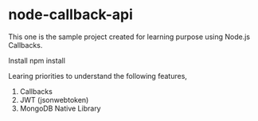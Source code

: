 # node-callback-api
This one is the sample project created for learning purpose using Node.js Callbacks.


Install
npm install 

Learing priorities to understand the following features,
1. Callbacks
2. JWT (jsonwebtoken)
3. MongoDB Native Library




